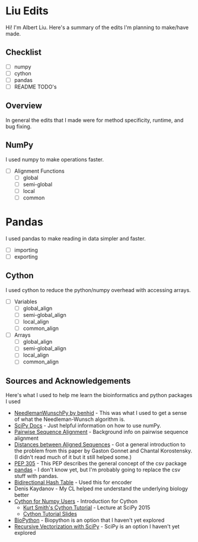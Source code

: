 # Liu Edits
Hi! I'm Albert Liu. Here's a summary of the edits I'm planning to make/have made.

## Checklist
* [ ] numpy
* [ ] cython
* [ ] pandas
* [ ] README TODO's

## Overview
In general the edits that I made were for method specificity, runtime, and bug fixing.

## NumPy
I used numpy to make operations faster.
* [ ] Alignment Functions
	* [ ] global
	* [ ] semi-global
	* [ ] local
	* [ ] common

# Pandas
I used pandas to make reading in data simpler and faster.
* [ ] importing
* [ ] exporting

## Cython
I used cython to reduce the python/numpy overhead with accessing arrays.
* [ ] Variables
	* [ ] global_align
	* [ ] semi-global_align
	* [ ] local_align
	* [ ] common_align
* [ ] Arrays
	* [ ] global_align
	* [ ] semi-global_align
	* [ ] local_align
	* [ ] common_align

## Sources and Acknowledgements
Here's what I used to help me learn the bioinformatics and python packages I used
* [NeedlemanWunschPy by benhid](https://github.com/benhid/NeedlemanWunschPy/blob/master/NeedlemanWunschPy/algorithms.py) - This was what I used to get a sense of what the Needleman-Wunsch algorithm is.
* [SciPy Docs](https://docs.scipy.org/) - Just helpful information on how to use numPy.
* [Pairwise Sequence Alignment](https://towardsdatascience.com/pairwise-sequence-alignment-using-biopython-d1a9d0ba861f) - Background info on pairwise sequence alignment
* [Distances between Aligned Sequences](https://www.inf.ethz.ch/personal/gonnet/papers/Distance/Distance.html) - Got a general introduction to the problem from this paper by Gaston Gonnet and Chantal Korostensky. (I didn't read much of it but it still helped some.)
* [PEP 305](https://www.python.org/dev/peps/pep-0305/#reading-csv-files) - This PEP describes the general concept of the csv package
* [pandas](https://github.com/pandas-dev/pandas) - I don't know yet, but I'm probably going to replace the csv stuff with pandas.
* [Bidirectional Hash Table](https://stackoverflow.com/questions/3318625/efficient-bidirectional-hash-table-in-python) - Used this for encoder
* Denis Kaydanov - My CL helped me understand the underlying biology better
* [Cython for Numpy Users](https://cython.readthedocs.io/en/latest/src/userguide/numpy_tutorial.html) - Introduction for Cython
  * [Kurt Smith's Cython Tutorial](https://www.youtube.com/watch?v=gMvkiQ-gOW8&t=4730s&ab_channel=Enthought) - Lecture at SciPy 2015
  * [Cython Tutorial Slides](https://github.com/kwmsmith/scipy-2015-cython-tutorial)
* [BioPython](https://biopython.org/wiki/Documentation) - Biopython is an option that I haven't yet explored
* [Recursive Vectorization with SciPy](https://stackoverflow.com/questions/21336794/python-recursive-vectorization-with-timeseries/21338665#21338665) - SciPy is an option I haven't yet explored
